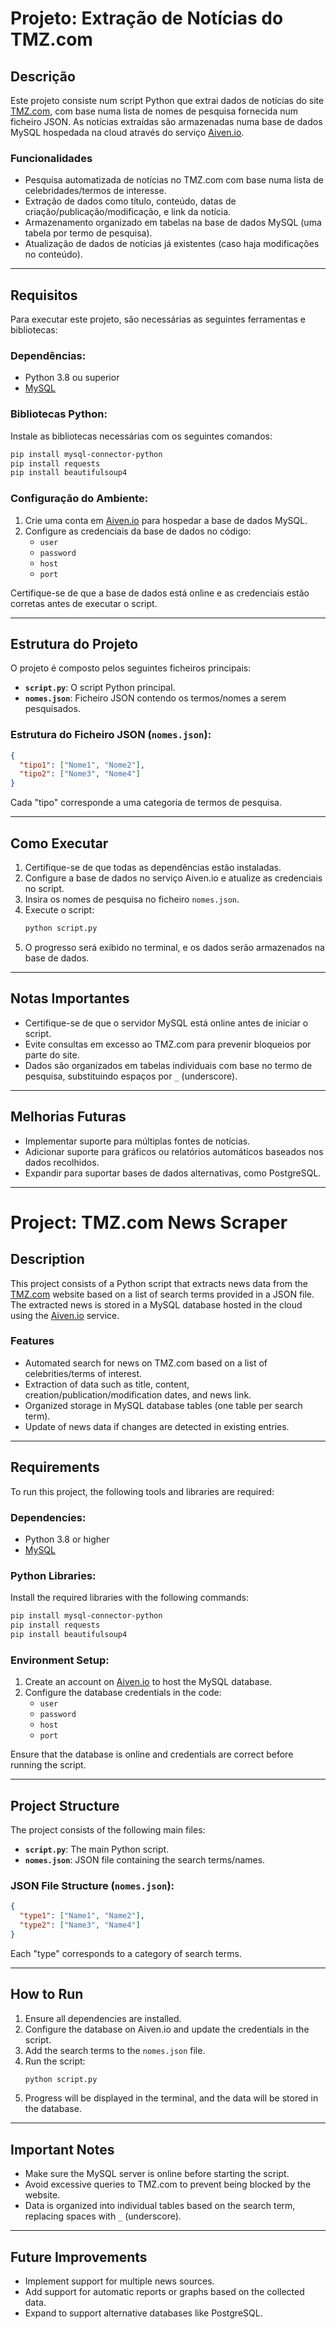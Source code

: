 # Projeto: Extração de Notícias do TMZ.com

## Descrição
Este projeto consiste num script Python que extrai dados de notícias do site [TMZ.com](https://www.tmz.com), com base numa lista de nomes de pesquisa fornecida num ficheiro JSON. As notícias extraídas são armazenadas numa base de dados MySQL hospedada na cloud através do serviço [Aiven.io](https://aiven.io/).

### Funcionalidades
- Pesquisa automatizada de notícias no TMZ.com com base numa lista de celebridades/termos de interesse.
- Extração de dados como título, conteúdo, datas de criação/publicação/modificação, e link da notícia.
- Armazenamento organizado em tabelas na base de dados MySQL (uma tabela por termo de pesquisa).
- Atualização de dados de notícias já existentes (caso haja modificações no conteúdo).

---

## Requisitos
Para executar este projeto, são necessárias as seguintes ferramentas e bibliotecas:

### Dependências:
- Python 3.8 ou superior
- [MySQL](https://www.mysql.com/)

### Bibliotecas Python:
Instale as bibliotecas necessárias com os seguintes comandos:
```bash
pip install mysql-connector-python
pip install requests
pip install beautifulsoup4
```

### Configuração do Ambiente:
1. Crie uma conta em [Aiven.io](https://console.aiven.io/) para hospedar a base de dados MySQL.
2. Configure as credenciais da base de dados no código:
   - `user`
   - `password`
   - `host`
   - `port`

Certifique-se de que a base de dados está online e as credenciais estão corretas antes de executar o script.

---

## Estrutura do Projeto
O projeto é composto pelos seguintes ficheiros principais:
- **`script.py`**: O script Python principal.
- **`nomes.json`**: Ficheiro JSON contendo os termos/nomes a serem pesquisados.

### Estrutura do Ficheiro JSON (`nomes.json`):
```json
{
  "tipo1": ["Nome1", "Nome2"],
  "tipo2": ["Nome3", "Nome4"]
}
```
Cada "tipo" corresponde a uma categoria de termos de pesquisa.

---

## Como Executar
1. Certifique-se de que todas as dependências estão instaladas.
2. Configure a base de dados no serviço Aiven.io e atualize as credenciais no script.
3. Insira os nomes de pesquisa no ficheiro `nomes.json`.
4. Execute o script:
   ```bash
   python script.py
   ```
5. O progresso será exibido no terminal, e os dados serão armazenados na base de dados.

---

## Notas Importantes
- Certifique-se de que o servidor MySQL está online antes de iniciar o script.
- Evite consultas em excesso ao TMZ.com para prevenir bloqueios por parte do site.
- Dados são organizados em tabelas individuais com base no termo de pesquisa, substituindo espaços por `_` (underscore).

---

## Melhorias Futuras
- Implementar suporte para múltiplas fontes de notícias.
- Adicionar suporte para gráficos ou relatórios automáticos baseados nos dados recolhidos.
- Expandir para suportar bases de dados alternativas, como PostgreSQL.

---

# Project: TMZ.com News Scraper

## Description
This project consists of a Python script that extracts news data from the [TMZ.com](https://www.tmz.com) website based on a list of search terms provided in a JSON file. The extracted news is stored in a MySQL database hosted in the cloud using the [Aiven.io](https://aiven.io/) service.

### Features
- Automated search for news on TMZ.com based on a list of celebrities/terms of interest.
- Extraction of data such as title, content, creation/publication/modification dates, and news link.
- Organized storage in MySQL database tables (one table per search term).
- Update of news data if changes are detected in existing entries.

---

## Requirements
To run this project, the following tools and libraries are required:

### Dependencies:
- Python 3.8 or higher
- [MySQL](https://www.mysql.com/)

### Python Libraries:
Install the required libraries with the following commands:
```bash
pip install mysql-connector-python
pip install requests
pip install beautifulsoup4
```

### Environment Setup:
1. Create an account on [Aiven.io](https://console.aiven.io/) to host the MySQL database.
2. Configure the database credentials in the code:
   - `user`
   - `password`
   - `host`
   - `port`

Ensure that the database is online and credentials are correct before running the script.

---

## Project Structure
The project consists of the following main files:
- **`script.py`**: The main Python script.
- **`nomes.json`**: JSON file containing the search terms/names.

### JSON File Structure (`nomes.json`):
```json
{
  "type1": ["Name1", "Name2"],
  "type2": ["Name3", "Name4"]
}
```
Each "type" corresponds to a category of search terms.

---

## How to Run
1. Ensure all dependencies are installed.
2. Configure the database on Aiven.io and update the credentials in the script.
3. Add the search terms to the `nomes.json` file.
4. Run the script:
   ```bash
   python script.py
   ```
5. Progress will be displayed in the terminal, and the data will be stored in the database.

---

## Important Notes
- Make sure the MySQL server is online before starting the script.
- Avoid excessive queries to TMZ.com to prevent being blocked by the website.
- Data is organized into individual tables based on the search term, replacing spaces with `_` (underscore).

---

## Future Improvements
- Implement support for multiple news sources.
- Add support for automatic reports or graphs based on the collected data.
- Expand to support alternative databases like PostgreSQL.
